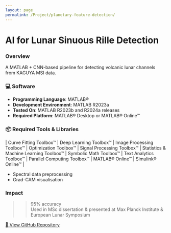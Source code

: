 ```yaml
---
layout: page
permalink: /Project/planetary-feature-detection/
---
```

# AI for Lunar Sinuous Rille Detection

### Overview  
A MATLAB + CNN-based pipeline for detecting volcanic lunar channels from KAGUYA MSI data.

### 💻 Software
- **Programming Language**: MATLAB®  
- **Development Environment**: MATLAB R2023a  
- **Tested On**: MATLAB R2023b and R2024a releases  
- **Required Platform**: MATLAB® Desktop or MATLAB® Online™

### 📦 Required Tools & Libraries
| Curve Fitting Toolbox™ | Deep Learning Toolbox™ | Image Processing Toolbox™ | Optimization Toolbox™ | Signal Processing Toolbox™ | Statistics & Machine Learning Toolbox™ | Symbolic Math Toolbox™ | Text Analytics Toolbox™ | Parallel Computing Toolbox™ | MATLAB® Online™ | Simulink® Online™ |
- Spectral data preprocessing
- Grad-CAM visualisation

### Impact  
> >95% accuracy  
> Used in MSc dissertation & presented at Max Planck Institute & European Lunar Symposium

[🔗 View GitHub Repository](https://github.com/DyutideeptaB/AI-for-Sinuous-Detection)
